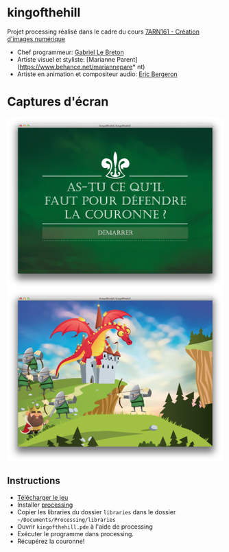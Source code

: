 # kingofthehill

Projet processing réalisé dans le cadre du cours [7ARN161 - Création d'images numérique](http://cours.uqac.ca/7ARN161)

* Chef programmeur: [Gabriel Le Breton](http://www.gableroux.com/)
* Artiste visuel et styliste: [Marianne Parent](https://www.behance.net/mariannepare* nt)
* Artiste en animation et compositeur audio: [Eric Bergeron](http://www.ericbergeron.ca/)

# Captures d'écran
![capture 1 kingofthehill](https://raw.githubusercontent.com/GabLeRoux/kingofthehill/master/screenshots/1.png)
![capture 2 kingofthehill](https://raw.githubusercontent.com/GabLeRoux/kingofthehill/master/screenshots/2.png)

## Instructions

* [Télécharger le jeu](https://github.com/GabLeRoux/kingofthehill/archive/processing.zip) 
* Installer [processing](https://www.processing.org/download/?processing)
* Copier les libraries du dossier `libraries` dans le dossier `~/Documents/Processing/libraries`
* Ouvrir `kingofthehill.pde` à l'aide de processing
* Exécuter le programme dans processing.
* Récupérez la couronne!

